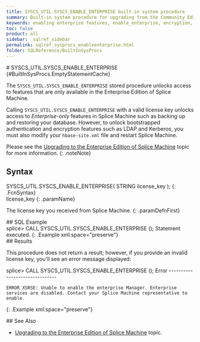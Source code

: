 ```yaml
---
title: SYSCS_UTIL.SYSCS_ENABLE_ENTERPRISE built-in system procedure
summary: Built-in system procedure for upgrading from the Community Edition of Splice Machine to the Enterprise Edition of Splice Machine.
keywords: enabling enterprise features, enable_enterprise, encryption, kerberos, LDAP
toc: false
product: all
sidebar:  sqlref_sidebar
permalink: sqlref_sysprocs_enableenterprise.html
folder: SQLReference/BuiltInSysProcs
---
```

<section>
<div class="TopicContent" data-swiftype-index="true" markdown="1">
# SYSCS_UTIL.SYSCS_ENABLE_ENTERPRISE   {#BuiltInSysProcs.EmptyStatementCache}

The `SYSCS_UTIL.SYSCS_ENABLE_ENTERPRISE` stored procedure unlocks access
to features that are only available in the Enterprise Edition of Splice
Machine.

Calling `SYSCS_UTIL.SYSCS_ENABLE_ENTERPRISE` with a valid license key
unlocks access to *Enterprise-only* features in Splice Machine such as
backing up and restoring your database. However, to unlock bootstrapped
authentication and encryption features such as LDAP and Kerberos, you
must also modify your `hbase-site.xml` file and restart Splice Machine.


Please see the [Upgrading to the Enterprise Edition of
Splice Machine](onprem_admin_enablingenterprise.html) topic for more information.
{: .noteNote}

## Syntax

<div class="fcnWrapperWide" markdown="1">
    SYSCS_UTIL.SYSCS_ENABLE_ENTERPRISE( STRING license_key );
{: .FcnSyntax}

</div>
<div class="paramList" markdown="1">
license_key
{: .paramName}

The license key you received from Splice Machine.
{: .paramDefnFirst}

</div>
## SQL Example

<div class="preWrapper" markdown="1">
    splice> CALL SYSCS_UTIL.SYSCS_ENABLE_ENTERPRISE (<your-license-code>);
    Statement executed.
{: .Example xml:space="preserve"}

</div>
## Results

This procedure does not return a result; however, if you provide an
invalid license key, you'll see an error message displayed:

<div class="preWrapper" markdown="1">
    splice> CALL SYSCS_UTIL.SYSCS_ENABLE_ENTERPRISE (<bogus-code>);
    Error
    -------------------------------

    ERROR XSRSE: Unable to enable the enterprise Manager. Enterprise services are disabled. Contact your Splice Machine representative to enable.
{: .Example xml:space="preserve"}

</div>
## See Also

* [Upgrading to the Enterprise Edition of
  Splice Machine](onprem_admin_enablingenterprise.html) topic.

</div>
</section>
